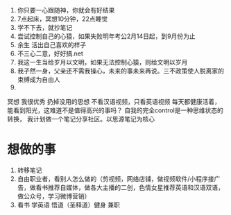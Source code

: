 1. 你只要一心跟随神，你就会有好结果
2. 7点起床，冥想10分钟，22点睡觉
4. 学不下去，就抄笔记
5. 尝试控制自己的心猿，如果失败明年考公2月14日起，到9月份为止
6. 余生 活出自己喜欢的样子
7. 不三心二意，好好搞.net
8. 我这一生当给岁月以文明，如果无法控制心猿，则给文明以岁月
9. 我孑然一身，父亲还不需我操心，未来的事未来再说。三不政策使人脱离家的束缚成为自由人
10. 


冥想
我很优秀
扔掉没用的思想
不看汉语视频，只看英语视频
每天都健康活着，能看到阳光，这难道不是值得高兴的事吗？
自我的完全control是一种思维状态的转换，
我计划做一个笔记分享社区。以思源笔记为核心

# 想做的事

1. 转移笔记
2. 自由职业者，看别人怎么做的（剪视频，网络店铺，做视频软件/小程序接广告，做看书推荐自媒体，做各大主播的二创，色情女星推荐英语和汉语双语，做公众号，学习微博营销）
3. 看书 学英语 悟道（圣释道）健身 兼职

